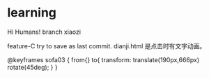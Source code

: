 # learning
Hi Humans!
branch xiaozi

feature-C
try to save as last commit.
dianji.html 是点击时有文字动画。

@keyframes sofa03 {
    from{}
    to{
        transform: translate(190px,666px) rotate(45deg);
    }
}

 <div class="cart">
      <img src="images/03-cart01.gif" alt="">
      <img src="images/03-cart02.gif" alt="">
</div>
